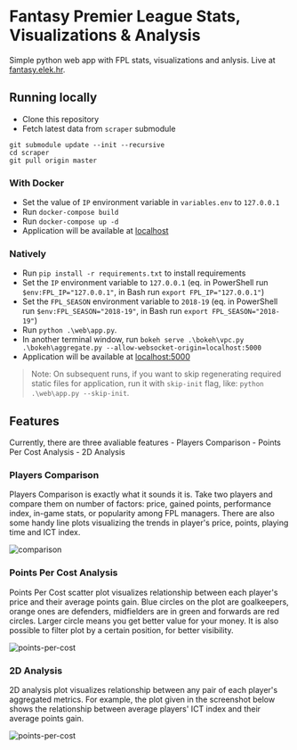 # Fantasy Premier League Stats, Visualizations &amp; Analysis

Simple python web app with FPL stats, visualizations and anlysis.
Live at [fantasy.elek.hr](http://fantasy.elek.hr/).

## Running locally
  - Clone this repository
  - Fetch latest data from `scraper` submodule
  ```
  git submodule update --init --recursive
  cd scraper
  git pull origin master
  ```

### With Docker
  - Set the value of `IP` environment variable in `variables.env` to `127.0.0.1`
  - Run `docker-compose build`
  - Run `docker-compose up -d`
  - Application will be available at [localhost](http://localhost/)
  
### Natively
  - Run `pip install -r requirements.txt` to install requirements
  - Set the `IP` environment variable to `127.0.0.1` (eq. in PowerShell run `$env:FPL_IP="127.0.0.1"`, in Bash run `export FPL_IP="127.0.0.1"`)
  - Set the `FPL_SEASON` environment variable to `2018-19` (eq. in PowerShell run `$env:FPL_SEASON="2018-19"`, in Bash run `export FPL_SEASON="2018-19"`)
  - Run `python .\web\app.py`.
  - In another terminal window, run `bokeh serve .\bokeh\vpc.py .\bokeh\aggregate.py --allow-websocket-origin=localhost:5000`
  - Application will be available at [localhost:5000](http://localhost:5000/)

> Note: On subsequent runs, if you want to skip regenerating required static files for application, run it with `skip-init` flag, like: `python .\web\app.py --skip-init`.

## Features
Currently, there are three avaliable features
	- Players Comparison
	- Points Per Cost Analysis
	- 2D Analysis

### Players Comparison
Players Comparison is exactly what it sounds it is. Take two players and compare them on number of factors: price, gained points, performance index, in-game stats, or popularity among FPL managers. There are also some handy line plots visualizing the trends in player's price, points, playing time and ICT index.

![comparison](https://raw.githubusercontent.com/antoniaelek/fantasy-premier-league/master/static/images/comparison.png)

### Points Per Cost Analysis
Points Per Cost scatter plot visualizes relationship between each player's price and their average points gain. Blue circles on the plot are goalkeepers, orange ones are defenders, midfielders are in green and forwards are red circles. Larger circle means you get better value for your money. It is also possible to filter plot by a certain position, for better visibility.

![points-per-cost](https://raw.githubusercontent.com/antoniaelek/fantasy-premier-league/master/static/images/vpc.png)

### 2D Analysis
2D analysis plot visualizes relationship between any pair of each player's aggregated metrics. For example, the plot given in the screenshot below shows the relationship between average players' ICT index and their average points gain.

![points-per-cost](https://raw.githubusercontent.com/antoniaelek/fantasy-premier-league/master/static/images/aggregates.png)
